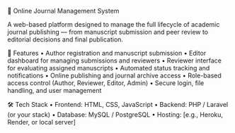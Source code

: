 📝 Online Journal Management System

A web-based platform designed to manage the full lifecycle of academic journal publishing — from manuscript submission and peer review to editorial decisions and final publication.

🚀 Features
	•	Author registration and manuscript submission
	•	Editor dashboard for managing submissions and reviewers
	•	Reviewer interface for evaluating assigned manuscripts
	•	Automated status tracking and notifications
	•	Online publishing and journal archive access
	•	Role-based access control (Author, Reviewer, Editor, Admin)
	•	Secure login, file handling, and user management

🛠️ Tech Stack
	•	Frontend: HTML, CSS, JavaScript
	•	Backend: PHP / Laravel (or your stack)
	•	Database: MySQL / PostgreSQL
	•	Hosting: [e.g., Heroku, Render, or local server]
